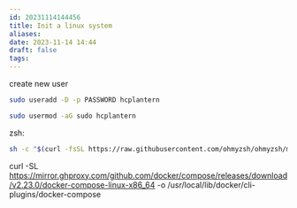 ```yaml
---
id: 20231114144456
title: Init a linux system
aliases: 
date: 2023-11-14 14:44
draft: false
tags:
---
```

create new user

```sh
sudo useradd -D -p PASSWORD hcplantern

sudo usermod -aG sudo hcplantern

```

zsh:
```zsh
sh -c "$(curl -fsSL https://raw.githubusercontent.com/ohmyzsh/ohmyzsh/master/tools/install.sh)"

```

curl -SL https://mirror.ghproxy.com/github.com/docker/compose/releases/download/v2.23.0/docker-compose-linux-x86_64 -o /usr/local/lib/docker/cli-plugins/docker-compose